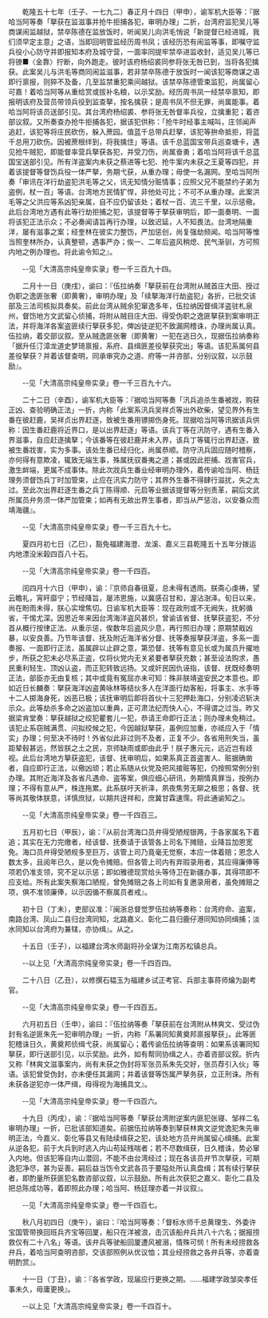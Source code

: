 <!-- { "loadSidebar": true } -->
　　乾隆五十七年（壬子、一七九二）春正月十四日（甲申），谕军机大臣等：『据哈当阿等奏「拏获在监滋事并抢牛拒捕各犯，审明办理」二折，台湾府监犯吴儿等商谋闹监越狱，禁卒陈德在监放饭时，听闻吴儿向洪毛悄说「新提督已经进城，我们须早定主意」之语，当即回明管监经历周书凤；该经历恐有闹监等事，即嘱守监兵役小心防守并即报知本府及城守营，一面率同提牢禁卒进监收封，适见吴儿等已将镣■〈金靠〉拧断，向外跑走。彼时该府杨绍裘同参将张无咎已到，当将各犯擒获。此案吴儿与洪毛等商同闹监滋事，若非禁卒陈德于放饭时一闻该犯等商谋之语即行禀报，则猝不及备，几至监禁重犯乘间越狱。该禁卒陈德管束监犯，尚属留心可嘉！着哈当阿等从重给赏或拔补名粮，以示奖励。经历周书凤一经禁卒禀知，即报明该府及营员带领兵役到监查拏，按名擒获；是周书凤不但无罪，尚属能事。着哈当阿将该员送部引见。其台湾府杨绍裘、参将张无咎督率兵役，立擒重犯；着咨部议叙。又所奏查办抢牛拒捕各犯，据该犯供称：「抢牛时经事主喊叫，庄邻闻声追赶，该犯等将庄民砍伤，躲入蔗园。值蓝千总带兵赶拏，该犯等拚命抵拒，将蓝千总用刀砍伤。因被蔗根绊到，将我擒住」等语。该千总蓝国宝带兵巡查塘卡，遇见抢牛贼犯，即能督率营兵拏获各犯，并受刀伤，尚属奋勇；着哈当阿将该千总蓝国宝送部引见。所有洋盗案内未获之蔡进等七犯、抢牛案内未获之王夏等四犯，并着该提督等督饬兵役一体严拏，务期弋获，从重办理；毋使一名漏网。至哈当阿所奏「审讯在洋行劫盗犯洪毛等之父，讯无知情分赃情事；应照父兄不能禁约子弟为盗例，杖一百」等语。台湾地方民情犷悍，非他处可比；不可不从重办理。此案洪毛等之父洪应等系凶犯亲属，自不应仍留该处；着杖一百、流三千里，以示惩儆。此后台湾地方遇有此等行劫拒捕之犯，该提督等于拏获审明后，即一面奏明、一面将该犯正法示众；不必奏闻请旨再行办理，以致迟延，人不知畏法。台湾地隔重洋，屡有滋事之案；经奎林在彼实力整饬，严加惩创，尚复强劫频闻。哈当阿等惟当照奎林所办，认真整顿，遇事严办；俟一、二年后盗风稍熄、民气渐驯，方可照内地之例办理也。将此谕令知之』。

　　--见「大清高宗纯皇帝实录」卷一千三百九十四。

　　二月十一日（庚戌），谕曰：『伍拉纳奏「拏获前在台湾附从贼首庄大田、授过伪职之逸匪张奢（即黄奢），审明办理」及「续拏海洋行劫盗犯」各折，已批交该部及三法司核拟具奏矣。前此台湾从贼余犯窜逸多年，伍拉纳因督缉洋盗驻札泉州，督饬地方文武留心侦捕，将附从贼目庄大田、得受伪职之逸匪拏获到案审明正法，并将海洋各案盗匪续行拏获多犯，俾凶徒逆犯不致漏网稽诛，办理尚属认真。伍拉纳，着交部议叙。至从贼逸匪张奢（即黄奢）一犯在逃日久，现据伍拉纳奏称「据升任汀漳龙道史梦琦禀报，系府、县缉匪差役拏获究出」等语。该犯系属何县差役拏获？并着该督查明，同承审究办之道、府等一并咨部，分别议叙，以示鼓励』。

　　--见「大清高宗纯皇帝实录」卷一千三百九十六。

　　二十二日（辛酉），谕军机大臣等：『据哈当阿等奏「汛兵追杀生番被戕，购获正凶、查验明确正法」一折，内称「此案系汛兵吴祥贞等出外砍柴，望见界外有生番在彼赶鹿，吴祥贞出界赶逐，致被生番用镖掷伤身死。现据哈当阿等讯据该兵供称：因生番赶鹿将近界口，是以出界赶逐」等语。该兵丁等在汛防守，遇有生番入界滋事，自应赶逐擒拏；今该番等在彼赶鹿并未入界，该兵丁等辄行出界赶逐，致被生番戕害，实为多事。该处生番已经归化，尚属恭顺。防守汛兵固应随时稽察，亦何得有意欺凌，辄致无端生事，殊属抚驭番夷之道；甚或因此拒捕、戕害官兵，激生衅端，更属不成事体。除此次戕兵生番业经审明办理外，着传谕哈当阿、杨廷理务须督饬兵丁时加管束，止应在汛实力防守；其界外生番不得肆行滋扰，失之太过。至此次出界赶逐生番之兵丁陈得顺、元启等业据该提督等分别责革，嗣后文武所属员弁务须一体严加管束；如再有无故出界生事者，即当从严惩治，以安番众而靖海疆』。

　　--见「大清高宗纯皇帝实录」卷一千三百九十七。

　　夏四月初七日（乙巳），豁免福建海澄、龙溪、嘉义三县乾隆五十五年分拨运内地漂没米榖四百八十石。

　　--见「大清高宗纯皇帝实录」卷一千四百。

　　闰四月十六日（甲申），谕：『京师自春徂夏，总未得有透雨。朕斋心虔祷，望云瞻礼，宵旰靡宁；节经降旨，屡沛恩施，以冀感召甘和，渥沾澍泽。旬日以来，尚在盼雨未得，朕心实增焦切。日谕军机大臣等：现在政刑或不无阙失，抚躬循省，干惕尤深。因思近年来因台湾海洋盗风甚炽，曾谕该省督、抚拏获盗犯，不分首从概行按律正法、从重示惩，俟数年后盗风少息，再行照旧办理；原期禁戢凶暴，以安良善。乃节年该督、抚及附近海洋省分督、抚等奏报拏获洋盗，多系一面奏报、一面即行正法，虽属辟以止辟之意，第恐督、抚等有意见长或为属员升擢地步，所获之犯未必尽系正盗，仅将伙党内无关紧要者拏获充数；甚至设法购求，愚民重利轻生、顶凶认盗，而正犯转致远扬。又或奸民因仇诬指，该督、抚既经奏明正法，部臣亦无由复核；其中或竟有冤屈亦未可知：殊非朕靖盗安民之本意也。即如近日长麟奏：拏获海洋凶盗黄咏林等结伙多人在洋面行劫客船，将事主、水手等十二人掷海身死，凶恶已极；该抚审明后即将首伙十三犯押赴海口，分别凌迟斩决示众。此等劫杀多命之凶盗加以重典，正可肃法纪而快人心，不得谓之过当。昨又据梁肯堂奏：拏获越狱之绞犯瞿套儿一犯，恭请王命即行正法；则办理未免稍过。该犯止系窃贼满贯、问拟绞候之犯，今因越狱拏获，虽例应加重，亦祗应入于「情实」办理；何至决不待时！外省似此非过则不及者，正复不少。各省用刑失当，虽距辇毂甚远，然皆朕之土之民，京师缺雨或即由此乎！朕子惠元元，远近岂有歧视。此后台湾地方拏获盗犯，该督、抚审明后，如果系真正首盗害人、赃据确凿者，自应即行正法，以儆凶顽；若止系随从伙党及把风接赃等犯，仍按照常例分别办理。其附近海洋及各省凡遇命、盗等案，俱应细心研讯，务期情真罪当，按例办理；不得有意从严，株连拖累。此系朕吁天祈泽，夙夜焦劳无聊之极思；各督、抚等尚其敬体朕意，详慎庶狱，以期共迓祥和，庶冀甘霖速霈。将此通谕知之』。

　　--见「大清高宗纯皇帝实录」卷一千四百三。

　　五月初七日（甲辰），谕：『从前台湾海口员弁得受陋规银两，于各家属名下着追；其实在无力完缴者，经该督、抚奏请于该管各上司名下摊赔，业降旨加恩宽免。海口员弁得受陋规多至巨万，该管上司乃竟毫无觉察，本应一体着赔；恩念人数太多，且阅年已久，是以免令摊赔。但各管上司内有弃瑕录用者，其应得廉俸等项若仍准支领，究不足以示惩；即如雅德现赏给头等侍卫在新疆办事，其得项即不应支给。所有此案失察海口陋规，曾免摊赔之各上司如有复邀录用者，虽免摊赔之项，俱不准领廉俸，以示因循不察属员者戒』。

　　初十日（丁未），吏部议准：『闽浙总督觉罗伍拉纳等奏称：台湾府命、盗案，南路台湾、凤山二县归台湾同知，北路嘉义、彰化二县归鹿仔港同知协同缉捕；淡水同知以台湾府为兼辖，亦协缉』。从之。

　　十五日（壬子），以福建台湾水师副将孙全谋为江南苏松镇总兵。

　　--以上见「大清高宗纯皇帝实录」卷一千四百四。

　　二十八日（乙丑），以修撰石韫玉为福建乡试正考官、兵部主事蒋师爚为副考官。

　　--见「大清高宗纯皇帝实录」卷一千四百五。

　　六月初五日（壬申），谕曰：『伍拉纳等奏「拏获前在台湾附从林爽文、受过伪封有名逆匪朱先一犯审明办理」一折，内称「系署同知黄奠邦禀报拏获」。此等匪犯稽诛日久，黄奠邦侦缉弋获，尚属留心；着传谕伍拉纳等查明：如果系该署同知拏获，即行送部引见，以示奖励。此外，如有帮同协缉之人，亦着咨部议叙。折内又称「林爽文滋事案内，尚有未获之伪封将军张员系朱先交好，张员荐引入伙」等语。该犯曾受伪封，亦未便任其漏网；并着该督等饬属严拏务获，立正刑诛。所有未获各逆犯亦一体严缉，毋得视为海捕具文』。

　　--见「大清高宗纯皇帝实录」卷一千四百六。 

　　十九日（丙戌），谕：『据哈当阿等奏「拏获台湾附逆案内匪犯张寝、邹祥二名审明办理」一折，已批该部知道矣。前据伍拉纳等奏到拏获林爽文逆党逸犯朱先审明正法，今嘉义、彰化等县又有陆续缉获之犯，该处地方员弁尚属留心缉捕。此案从逆各犯，前于大兵到时逃入内山苟延残喘者；若不尽数缉获，日久稽诛，势必窜入内地。但该犯等自内山潜回，不能不由台湾经过；现在各该员弁节次拏获，可期逸犯净尽，甚为妥善。嗣后益当饬令文武各员于要隘处所认真盘缉；其有续行拏获者，即酌量所获匪犯名数咨部议叙，以示鼓励。所有此次获犯之嘉义、彰化二县及把总陈成功等，着即照此办理；哈当阿、杨廷理亦着一并议叙』。

　　--见「大清高宗纯皇帝实录」卷一千四百七。

　　秋八月初四日（庚午），谕曰：『哈当阿等奏：「督标水师千总黄理生、外委许宝国管带换回班兵齐宝等回厦，船只在洋被浪，击沉该船弁兵共八十六名；据报捞救仅有二十八名」等语。该弁兵等驶船回厦遭风被溺，情殊可悯！所有未经捞救各弁兵，着哈当阿查明咨部，交该部照例从优议恤；其业经捞救之各弁兵等，亦着查明酌赏』。

　　十一日（丁丑），谕：『各省学政，现届应行更换之期。……福建学政邹奕孝任事未久，毋庸更换』。

　　--以上见「大清高宗纯皇帝实录」卷一千四百十。

